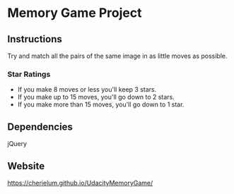 # Memory Game Project

## Instructions

Try and match all the pairs of the same image in as little moves as possible.

### Star Ratings

* If you make 8 moves or less you'll keep 3 stars.
* If you make up to 15 moves, you'll go down to 2 stars.
* If you make more than 15 moves, you'll go down to 1 star.

## Dependencies

jQuery

## Website 
https://cherielum.github.io/UdacityMemoryGame/
